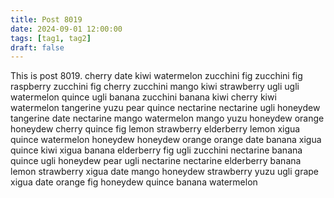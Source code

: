 ```yaml
---
title: Post 8019
date: 2024-09-01 12:00:00
tags: [tag1, tag2]
draft: false
---
```

This is post 8019.
cherry
date
kiwi
watermelon
zucchini
fig
zucchini
fig
raspberry
zucchini
fig
cherry
zucchini
mango
kiwi
strawberry
ugli
ugli
watermelon
quince
ugli
banana
zucchini
banana
kiwi
cherry
kiwi
watermelon
tangerine
yuzu
pear
quince
nectarine
nectarine
ugli
honeydew
tangerine
date
nectarine
mango
watermelon
mango
yuzu
honeydew
orange
honeydew
cherry
quince
fig
lemon
strawberry
elderberry
lemon
xigua
quince
watermelon
honeydew
honeydew
orange
orange
date
banana
xigua
quince
kiwi
xigua
banana
elderberry
fig
ugli
zucchini
nectarine
banana
quince
ugli
honeydew
pear
ugli
nectarine
nectarine
elderberry
banana
lemon
strawberry
xigua
date
mango
honeydew
strawberry
yuzu
ugli
grape
xigua
date
orange
fig
honeydew
quince
banana
watermelon
